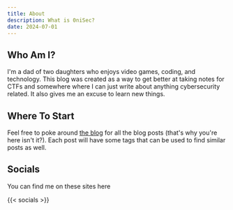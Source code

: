 ```yaml
---
title: About
description: What is 0niSec?
date: 2024-07-01
---
```


## Who Am I?

I'm a dad of two daughters who enjoys video games, coding, and technology. This blog was created as a way to get better at taking notes for CTFs and somewhere where I can just write about anything cybersecurity related. It also gives me an excuse to learn new things.

## Where To Start

Feel free to poke around [the blog](/posts) for all the blog posts (that's why you're here isn't it?). Each post will have some tags that can be used to find similar posts as well.

## Socials

You can find me on these sites here

{{< socials >}}
